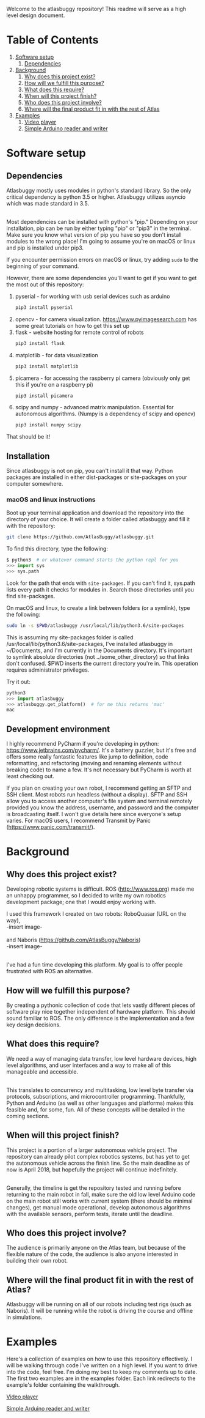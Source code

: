 Welcome to the atlasbuggy repository! This readme will serve as a high level design document.

# Table of Contents
1. [Software setup](#setup)
    1. [Dependencies](#dependencies)
1. [Background](#background)
    1. [Why does this project exist?](#why)
    1. [How will we fulfill this purpose?](#how)
    1. [What does this require?](what)
    1. [When will this project finish?](#when)
    1. [Who does this project involve?](#who)
    1. [Where will the final product fit in with the rest of Atlas](#where)
1. [Examples](#examples)
    1. [Video player](examples/camera_demos/video_demo.md)
    1. [Simple Arduino reader and writer](examples/serial_demos/reader_writer.md)

# Software setup <a name="setup"></a>
## Dependencies

Atlasbuggy mostly uses modules in python's standard library. So the only critical dependency is python 3.5 or higher. Atlasbuggy utilizes asyncio which was made standard in 3.5.<br/><br/>

Most dependencies can be installed with python's "pip." Depending on your installation, pip can be run by either typing "pip" or "pip3" in the terminal. Make sure you know what version of pip you have so you don't install modules to the wrong place! I'm going to assume you're on macOS or linux and pip is installed under pip3.

If you encounter permission errors on macOS or linux, try adding ```sudo``` to the beginning of your command.

However, there are some dependencies you'll want to get if you want to get the most out of this repository:
1. pyserial - for working with usb serial devices such as arduino
    ```bash
    pip3 install pyserial
    ```
1. opencv - for camera visualization. https://www.pyimagesearch.com has some great tutorials on how to get this set up
1. flask - website hosting for remote control of robots
    ```bash
    pip3 install flask
    ```
1. matplotlib - for data visualization
    ```bash
    pip3 install matplotlib
    ```
1. picamera - for accessing the raspberry pi camera (obviously only get this if you're on a raspberry pi)
    ```bash
    pip3 install picamera
    ```
1. scipy and numpy - advanced matrix manipulation. Essential for autonomous algorithms. (Numpy is a dependency of scipy and opencv)
    ```bash
    pip3 install numpy scipy
    ```

That should be it!

## Installation
Since atlasbuggy is not on pip, you can't install it that way. Python packages are installed in either dist-packages or site-packages on your computer somewhere.

### macOS and linux instructions
Boot up your terminal application and download the repository into the directory of your choice. It will create a folder called atlasbuggy and fill it with the repository:
```bash
git clone https://github.com/AtlasBuggy/atlasbuggy.git
```

To find this directory, type the following:
```python
$ python3  # or whatever command starts the python repl for you
>>> import sys
>>> sys.path
```
Look for the path that ends with ```site-packages```. If you can't find it, sys.path lists every path it checks for modules in. Search those directories until you find site-packages.

On macOS and linux, to create a link between folders (or a symlink), type the following:
```bash
sudo ln -s $PWD/atlasbuggy /usr/local/lib/python3.6/site-packages
```
This is assuming my site-packages folder is called /usr/local/lib/python3.6/site-packages, I've installed atlasbuggy in ~/Documents, and I'm currently in the Documents directory. It's important to symlink absolute directories (not ../some_other_directory) so that links don't confused. $PWD inserts the current directory you're in. This operation requires administrator privileges.

Try it out:
```python
python3
>>> import atlasbuggy
>>> atlasbuggy.get_platform()  # for me this returns 'mac'
mac
```

## Development environment
I highly recommend PyCharm if you're developing in python: https://www.jetbrains.com/pycharm/. It's a battery guzzler, but it's free and offers some really fantastic features like jump to definition, code reformatting, and refactoring (moving and renaming elements without breaking code) to name a few. It's not necessary but PyCharm is worth at least checking out.

If you plan on creating your own robot, I recommend getting an SFTP and SSH client. Most robots run headless (without a display). SFTP and SSH allow you to access another computer's file system and terminal remotely provided you know the address, username, and password and the computer is broadcasting itself. I won't give details here since everyone's setup varies. For macOS users, I recommend Transmit by Panic (https://www.panic.com/transmit/).

# Background <a name="background"></a>
## Why does this project exist? <a name="why"></a>

Developing robotic systems is difficult. ROS (http://www.ros.org) made me an unhappy programmer, so I decided to write my own robotics development package; one that I would enjoy working with.<br/>

I used this framework I created on two robots:
RoboQuasar (URL on the way),<br/>
-insert image-<br/><br/>
and Naboris (https://github.com/AtlasBuggy/Naboris)<br/>
-insert image-<br/><br/>

I've had a fun time developing this platform. My goal is to offer people frustrated with ROS an alternative.

## How will we fulfill this purpose? <a name="how"></a>

By creating a pythonic collection of code that lets vastly different pieces of software play nice together independent of hardware platform. This should sound familiar to ROS. The only difference is the implementation and a few key design decisions.

## What does this require? <a name="what"></a>

We need a way of managing data transfer, low level hardware devices, high level algorithms, and user interfaces and a way to make all of this manageable and accessible.<br/><br/>

This translates to concurrency and multitasking, low level byte transfer via protocols, subscriptions, and microcontroller programming. Thankfully, Python and Arduino (as well as other languages and platforms) makes this feasible and, for some, fun. All of these concepts will be detailed in the coming sections.

## When will this project finish? <a name="when"></a>

This project is a portion of a larger autonomous vehicle project. The repository can already pilot complex robotics systems, but has yet to get the autonomous vehicle across the finish line. So the main deadline as of now is April 2018, but hopefully the project will continue indefinitely.<br/><br/>

Generally, the timeline is get the repository tested and running before returning to the main robot in fall, make sure the old low level Arduino code on the main robot still works with current system (there should be minimal changes), get manual mode operational, develop autonomous algorithms with the available sensors, perform tests, iterate until the deadline.

## Who does this project involve? <a name="who"></a>

The audience is primarily anyone on the Atlas team, but because of the flexible nature of the code, the audience is also anyone interested in building their own robot.

## Where will the final product fit in with the rest of Atlas? <a name="where"></a>

Atlasbuggy will be running on all of our robots including test rigs (such as Naboris). It will be running while the robot is driving the course and offline in simulations.

# Examples <a name="examples"></a>
Here's a collection of examples on how to use this repository effectively. I will be walking through code I've written on a high level. If you want to drive into the code, feel free. I'm doing my best to keep my comments up to date. The first two examples are in the examples folder. Each link redirects to the example's folder containing the walkthrough.

[Video player](examples/camera_demos/video_demo.md)

[Simple Arduino reader and writer](examples/serial_demos/reader_writer.md)
